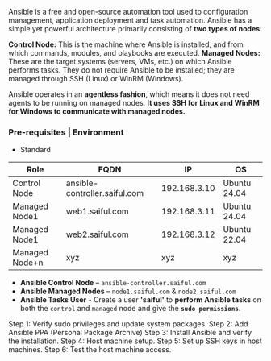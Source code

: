 
Ansible is a free and open-source automation tool used to configuration management, application deployment and task automation. Ansible has a simple yet powerful architecture primarily consisting of **two types of nodes**:

**Control Node:** This is the machine where Ansible is installed, and from which commands, modules, and playbooks are executed. 
**Managed Nodes:** These are the target systems (servers, VMs, etc.) on which Ansible performs tasks. They do not require Ansible to be installed; they are managed through SSH (Linux) or WinRM (Windows).

Ansible operates in an **agentless fashion**, which means it does not need agents to be running on managed nodes. **It uses SSH for Linux and WinRM for Windows to communicate with managed nodes.**



### Pre-requisites | Environment

- Standard

|      Role       |         FQDN                  |       IP       |     OS       |
|-----------------|-------------------------------|----------------|--------------|
| Control Node    | ansible-controller.saiful.com | 192.168.3.10   | Ubuntu 24.04 |
| Managed Node1   | web1.saiful.com               | 192.168.3.11   | Ubuntu 24.04 |
| Managed Node1   | web2.saiful.com               | 192.168.3.12   | Ubuntu 22.04 |
| Managed Node+n  | xyz                           | xyz            | xyz          |

- **Ansible Control Node** – `ansible-controller.saiful.com`
- **Ansible Managed Nodes** – `node1.saiful.com` & `node2.saiful.com`
- **Ansible Tasks User** - Create a user **'saiful'** to **perform Ansible tasks** on both the `control` and `managed` node and give the **`sudo permissions`**.





Step 1: Verify sudo privileges and update system packages.
Step 2: Add Ansible PPA (Personal Package Archive)
Step 3: Install Ansible and verify the installation.
Step 4: Host machine setup.
Step 5: Set up SSH keys in host machines.
Step 6: Test the host machine access.
